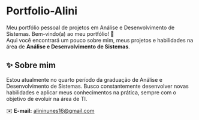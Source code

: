 # Portfolio-Alini
Meu portfólio pessoal de projetos em Análise e Desenvolvimento de Sistemas.
Bem-vindo(a) ao meu portfólio! 👋  
Aqui você encontrará um pouco sobre mim, meus projetos e habilidades na área de **Análise e Desenvolvimento de Sistemas**.

## ✨ Sobre mim
Estou atualmente no quarto período da graduação de Análise e Desenvolvimento de Sistemas.
Busco constantemente desenvolver novas habilidades e aplicar meus conhecimentos na prática, sempre com o objetivo de evoluir na área de TI.

✉️ **E-mail:** alininunes16@gmail.com  
